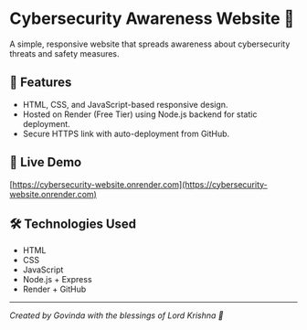 # Cybersecurity Awareness Website 🔐

A simple, responsive website that spreads awareness about cybersecurity threats and safety measures.

## 🌿 Features
- HTML, CSS, and JavaScript-based responsive design.
- Hosted on Render (Free Tier) using Node.js backend for static deployment.
- Secure HTTPS link with auto-deployment from GitHub.

## 🚀 Live Demo
[https://cybersecurity-website.onrender.com](https://cybersecurity-website.onrender.com)

## 🛠️ Technologies Used
- HTML
- CSS
- JavaScript
- Node.js + Express
- Render + GitHub

---

*Created by Govinda with the blessings of Lord Krishna 🙏*
